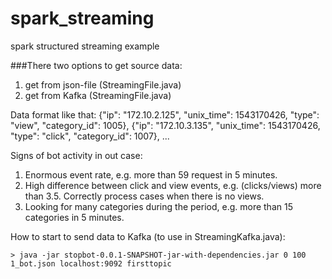 # spark_streaming
spark structured streaming example

###There two options to get source data:
1. get from json-file (StreamingFile.java)
2. get from Kafka (StreamingFile.java)

Data format like that:
{"ip": "172.10.2.125", "unix_time": 1543170426, "type": "view", "category_id": 1005},
{"ip": "172.10.3.135", "unix_time": 1543170426, "type": "click", "category_id": 1007},
...

Signs of bot activity in out case:
1. Enormous event rate, e.g. more than 59 request in 5 minutes.
2. High difference between click and view events, e.g. (clicks/views) more than 3.5. Correctly process cases when there is no views.
3. Looking for many categories during the period, e.g. more than 15 categories in 5 minutes.

How to start to send data to Kafka (to use in StreamingKafka.java):
```
> java -jar stopbot-0.0.1-SNAPSHOT-jar-with-dependencies.jar 0 100 1_bot.json localhost:9092 firsttopic
```


